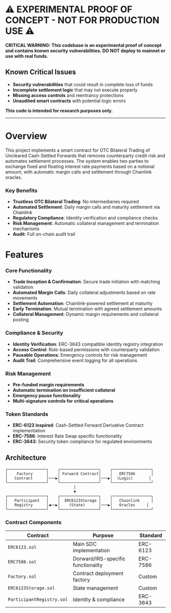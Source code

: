 # ⚠️ EXPERIMENTAL PROOF OF CONCEPT - NOT FOR PRODUCTION USE ⚠️

**CRITICAL WARNING: This codebase is an experimental proof of concept and contains known security vulnerabilities. DO NOT deploy to mainnet or use with real funds.**

## Known Critical Issues
- **Security vulnerabilities** that could result in complete loss of funds
- **Incomplete settlement logic** that may not execute properly
- **Missing access controls** and reentrancy protections
- **Unaudited smart contracts** with potential logic errors

**This code is intended for research purposes only.**

---

# Overview

This project implements a smart contract for OTC Bilateral Trading of Uncleared Cash-Settled Forwards that removes counterparty credit risk and automates settlement processes. 
The system enables two parties to exchange fixed and floating interest rate payments based on a notional amount, with automatic margin calls and settlement through Chainlink oracles.

### Key Benefits

- **Trustless OTC Bilateral Trading**: No intermediaries required
- **Automated Settlement**: Daily margin calls and maturity settlement via Chainlink
- **Regulatory Compliance**: Identity verification and compliance checks
- **Risk Management**: Automatic collateral management and termination mechanisms
- **Audit**: Full on-chain audit trail

# Features

### Core Functionality
- **Trade Inception & Confirmation**: Secure trade initiation with matching validation
- **Automated Margin Calls**: Daily collateral adjustments based on rate movements
- **Settlement Automation**: Chainlink-powered settlement at maturity
- **Early Termination**: Mutual termination with agreed settlement amounts
- **Collateral Management**: Dynamic margin requirements and collateral posting

### Compliance & Security
- **Identity Verification**: ERC-3643 compatible identity registry integration
- **Access Control**: Role-based permissions with counterparty validation
- **Pausable Operations**: Emergency controls for risk management
- **Audit Trail**: Comprehensive event logging for all operations

### Risk Management

- **Pre-funded margin requirements**
- **Automatic termination on insufficient collateral**
- **Emergency pause functionality**
- **Multi-signature controls for critical operations**

### Token Standards
- **ERC-6123 inspired**: Cash-Settled Forward Derivative Contract implementation
- **ERC-7586**: Interest Rate Swap specific functionality
- **ERC-3643**: Security token compliance for regulated environments

##  Architecture

```
┌─────────────────┐    ┌─────────────────┐    ┌─────────────────┐
│    Factory      │    │ Forward Contract│    │   ERC7586       │
│   Contract      │───▶│                 │───▶│  (Logic)       │
└─────────────────┘    └─────────────────┘    └─────────────────┘
                              │
                              ▼
┌─────────────────┐    ┌─────────────────┐    ┌─────────────────┐
│   Participant   │    │  ERC6123Storage │    │   Chainlink     │
│   Registry      │◀──▶│    (State)      │───▶│   Oracles     │
└─────────────────┘    └─────────────────┘    └─────────────────┘
```


### Contract Components

| Contract | Purpose | Standard |
|----------|---------|----------|
| `ERC6123.sol` | Main SDC implementation | ERC-6123 |
| `ERC7586.sol` | Dorward/IRS-specific functionality | ERC-7586 |
| `Factory.sol` | Contract deployment factory | Custom |
| `ERC6123Storage.sol` | State management | Custom |
| `ParticipantRegistry.sol` | Identity & compliance | ERC-3643 |
